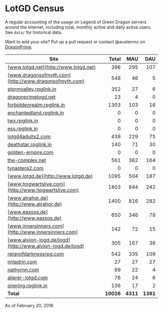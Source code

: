 # LotGD Census
A regular accounting of the usage on Legend of Green Dragon servers around the internet, including total, monthly active and daily active users. See `data/` for historical data.

Want to add your site? Put up a pull request or contact @austenmc on [DragonPrime](http://dragonprime.net).


Site | Total | MAU | DAU
--- | ---:| ---:| ---:
[www.lotgd.net](http://www.lotgd.net)|396|295|107
[www.dragonsofmyth.com](http://www.dragonsofmyth.com)|548|46|5
[stormvalley.rpglink.in](http://stormvalley.rpglink.in)|352|27|6
[dragonprimelogd.net](http://dragonprimelogd.net)|23|4|0
[forbiddenrealm.rpglink.in](http://forbiddenrealm.rpglink.in)|1303|103|16
[enchantedland.rpglink.in](http://enchantedland.rpglink.in)|0|0|0
[twx.rpglink.in](http://twx.rpglink.in)|0|0|0
[ess.rpglink.in](http://ess.rpglink.in)|0|0|0
[lotgd4adults2.com](http://lotgd4adults2.com)|438|229|75
[deathstar.rpglink.in](http://deathstar.rpglink.in)|140|71|30
[golden-empire.com](http://golden-empire.com)|0|0|0
[the-complex.net](http://the-complex.net)|561|362|164
[tynastera2.com](http://tynastera2.com)|0|0|0
[www.lotgd.de](http://www.lotgd.de)|1095|504|187
[www.hogwartslive.com](http://www.hogwartslive.com)|1803|844|242
[www.atrahor.de](http://www.atrahor.de)|1400|816|282
[www.eassos.de](http://www.eassos.de)|650|346|78
[www.innersinners.com](http://www.innersinners.com)|142|72|15
[www.alvion-logd.de/logd](http://www.alvion-logd.de/logd)|305|167|36
[reignofdarknessrpg.com](http://reignofdarknessrpg.com)|542|335|109
[imladrin.com](http://imladrin.com)|27|27|27
[nathyrnn.com](http://nathyrnn.com)|89|22|4
[aljerer-lotgd.com](http://aljerer-lotgd.com)|76|24|6
[onering.rpglink.in](http://onering.rpglink.in)|136|17|2
**Total**|**10026**|**4311**|**1391**

As of February 20, 2018.
